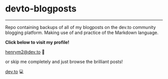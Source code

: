 # devto-blogposts

---

Repo containing backups of all of my blogposts on the dev.to community blogging platform. Making use of and practice of the Markdown language.

**Click below to visit my profile!**

[henrym2@dev.to](https://dev.to/henrym2) :book:

or skip me completely and just browse the brilliant posts!

[dev.to](https://dev.to) :computer:
